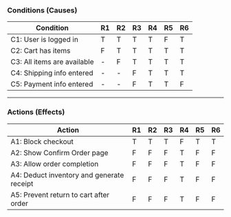 

###  Conditions (Causes)

| **Condition**                        | **R1** | **R2** | **R3** | **R4** | **R5** | **R6** |
|-------------------------------------|--------|--------|--------|--------|--------|--------|
| C1: User is logged in               | T      | T      | T      | T      | F      | T      |
| C2: Cart has items                  | F      | T      | T      | T      | T      | T      |
| C3: All items are available         | -      | F      | T      | T      | T      | T      |
| C4: Shipping info entered           | -      | -      | F      | T      | T      | T      |
| C5: Payment info entered            | -      | -      | F      | T      | T      | F      |

---

###  Actions (Effects)

| **Action**                                      | R1 | R2 | R3 | R4 | R5 | R6 |
|------------------------------------------------|----|----|----|----|----|----|
| A1: Block checkout                             | T  | T  | T  | F  | T  | T  |
| A2: Show Confirm Order page                    | F  | F  | F  | T  | F  | F  |
| A3: Allow order completion                     | F  | F  | F  | T  | F  | F  |
| A4: Deduct inventory and generate receipt      | F  | F  | F  | T  | F  | F  |
| A5: Prevent return to cart after order         | F  | F  | F  | T  | F  | F  |
